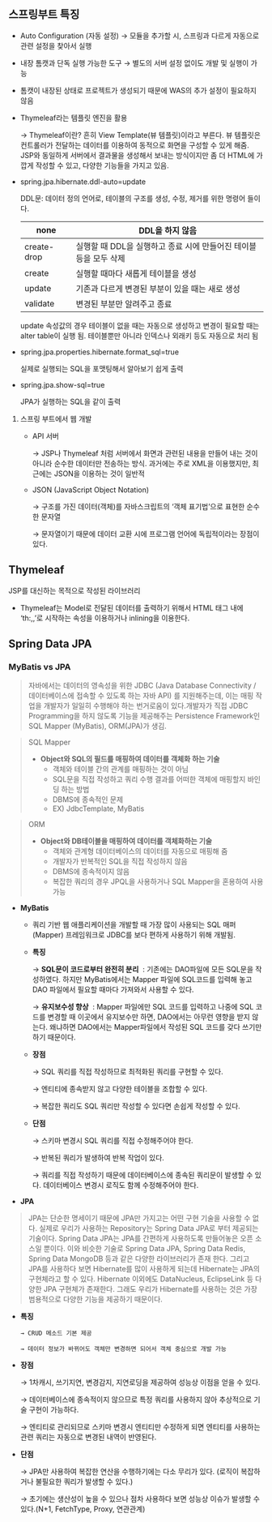 ## 스프링부트 특징

- Auto Configuration (자동 설정) → 모듈을 추가할 시, 스프링과 다르게 자동으로 관련 설정을 찾아서 실행
- 내장 톰캣과 단독 실행 가능한 도구 → 별도의 서버 설정 없이도 개발 및 실행이 가능
- 톰캣이 내장된 상태로 프로젝트가 생성되기 때문에 WAS의 추가 설정이 필요하지 않음
- Thymeleaf라는 템플릿 엔진을 활용
    
    → Thymeleaf이란? 흔히 View Template(뷰 템플릿)이라고 부른다. 뷰 템플릿은 컨트롤러가 전달하는 데이터를 이용하여 동적으로 화면을 구성할 수 있게 해줌. JSP와 동일하게 서버에서 결과물을 생성해서 보내는 방식이지만 좀 더 HTML에 가깝게 작성할 수 있고, 다양한 기능들을 가지고 있음. 
    
- spring.jpa.hibernate.ddl-auto=update
    
    DDL문: 데이터 정의 언어로, 테이블의 구조를 생성, 수정, 제거를 위한 명령어
    들이다.
    
    |  none | DDL을 하지 않음 |
    | --- | --- |
    | create-drop | 실행할 때 DDL을 실행하고 종료 시에 만들어진 테이블 등을 모두 삭제 |
    | create | 실행할 때마다 새롭게 테이블을 생성 |
    | update | 기존과 다르게 변경된 부분이 있을 때는 새로 생성 |
    | validate | 변경된 부분만 알려주고 종료 |
    
    update 속성값의 경우 테이블이 없을 때는 자동으로 생성하고 변경이 필요할 때는 alter table이 실행 됨. 테이블뿐만 아니라 인덱스나 외래키 등도 자동으로 처리 됨
    
- spring.jpa.properties.hibernate.format_sql=true
    
    실제로 실행되는 SQL을 포맷팅해서 알아보기 쉽게 출력
    
- spring.jpa.show-sql=true
    
    JPA가 실행하는 SQL을 같이 출력
    

1. 스프링 부트에서 웹 개발 
    - API 서버
        
        → JSP나 Thymeleaf 처럼 서버에서 화면과 관련된 내용을 만들어 내는 것이 아니라 순수한 데이터만 전송하는 방식. 과거에는 주로 XML을 이용했지만, 최근에는 JSON을 이용하는 것이 일반적
        
    - JSON (JavaScript Object Notation)
        
        →  구조를 가진 데이터(객체)를 자바스크립트의 ‘객체 표기법’으로 표현한 순수한 문자열
        
        → 문자열이기 때문에 데이터 교환 시에 프로그램 언어에 독립적이라는 장점이 있다.
        

## Thymeleaf

JSP를 대신하는 목적으로 작성된 라이브러리

- Thymeleaf는 Model로 전달된 데이터를 출력하기 위해서 HTML 태그 내에 ‘th:,,’로 시작하는 속성을 이용하거나 inlining을 이용한다.

## Spring Data JPA


### MyBatis vs JPA

> 자바에서는 데이터의 영속성을 위한 JDBC (Java Database Connectivity / 데이터베이스에 접속할 수 있도록 하는 자바 API) 를 지원해주는데, 이는 매핑 작업을 개발자가 일일히 수행해야 하는 번거로움이 있다.개발자가 직접 JDBC Programming을 하지 않도록 기능을 제공해주는 Persistence Framework인 SQL Mapper (MyBatis), ORM(JPA)가 생김.
> 

> SQL Mapper
> 
> - **Object와 SQL의 필드를 매핑하여 데이터를 객체화 하는 기술**
>     - 객체와 테이블 간의 관계를 매핑하는 것이 아님
>     - SQL문을 직접 작성하고 쿼리 수행 결과를 어떠한 객체에 매핑할지 바인딩 하는 방법
>     - DBMS에 종속적인 문제
>     - EX) JdbcTemplate, MyBatis

> ORM
> 
> - **Object와 DB테이블을 매핑하여 데이터를 객체화하는 기술**
>     - 객체와 관계형 데이터베이스의 데이터를 자동으로 매핑해 줌
>     - 개발자가 반복적인 SQL을 직접 작성하지 않음
>     - DBMS에 종속적이지 않음
>     - 복잡한 쿼리의 경우 JPQL을 사용하거나 SQL Mapper을 혼용하여 사용 가능

- **MyBatis**
    - 쿼리 기반 웹 애플리케이션을 개발할 때 가장 많이 사용되는 SQL 매퍼(Mapper) 프레임워크로 JDBC를 보다 편하게 사용하기 위해 개발됨.
    - **특징**
        
        → **SQL문이 코드로부터 완전히 분리**
         : 기존에는 DAO파일에 모든 SQL문을 작성하였다. 하지만 MyBatis에서는 Mapper 파일에 SQL코드를 입력해 놓고 DAO 파일에서 필요할 때마다 가져와서 사용할 수 있다.
        
        → **유지보수성 향상**
         : Mapper 파일에만 SQL 코드를 입력하고 나중에 SQL 코드를 변경할 때 이곳에서 유지보수만 하면, DAO에서는 아무런 영향을 받지 않는다. 왜냐하면 DAO에서는 Mapper파일에서 작성된 SQL 코드를 갖다 쓰기만 하기 때문이다.
        
    - **장점**
        
        → SQL 쿼리를 직접 작성하므로 최적화된 쿼리를 구현할 수 있다.
        
        → 엔티티에 종속받지 않고 다양한 테이블을 조합할 수 있다.
        
        → 복잡한 쿼리도 SQL 쿼리만 작성할 수 있다면 손쉽게 작성할 수 있다.
        
    - **단점**
        
        → 스키마 변경시 SQL 쿼리를 직접 수정해주어야 한다.
        
        → 반복된 쿼리가 발생하여 반복 작업이 있다.
        
        → 쿼리를 직접 작성하기 때문에 데이터베이스에 종속된 쿼리문이 발생할 수 있다. 데이터베이스 변경시 로직도 함께 수정해주어야 한다.
        
    
- **JPA**
> JPA는 단순한 명세이기 때문에 JPA만 가지고는 어떤 구현 기술을 사용할 수 없다. 실제로 우리가 사용하는 Repository는 Spring Data JPA로 부터 제공되는 기술이다. Spring Data JPA는 JPA를 간편하게 사용하도록 만들어놓은 오픈 소스일 뿐이다. 이와 비슷한 기술로 Spring Data JPA, Spring Data Redis, Spring Data MongoDB 등과 같은 다양한 라이브러리가 존재 한다. 그리고 JPA를 사용하다 보면 Hibernate를 많이 사용하게 되는데 Hibernate는 JPA의 구현체라고 할 수 있다. Hibernate 이외에도 DataNucleus, EclipseLink 등 다양한 JPA 구현체가 존재한다. 그래도 우리가 Hibernate를 사용하는 것은 가장 범용적으로 다양한 기능을 제공하기 때문이다.
>
  - **특징**
        
        → CRUD 메소드 기본 제공
        
        → 데이터 정보가 바뀌어도 객체만 변경하면 되어서 객체 중심으로 개발 가능
        
   - **장점**
        
        → 1차캐시, 쓰기지연, 변경감지, 지연로딩을 제공하여 성능상 이점을 얻을 수 있다.
        
        → 데이터베이스에 종속적이지 않으므로 특정 쿼리를 사용하지 않아 추상적으로 기술 구현이 가능하다.
        
        → 엔티티로 관리되므로 스키마 변경시 엔티티만 수정하게 되면 엔티티를 사용하는 관련 쿼리는 자동으로 변경된 내역이 반영된다.
        
   - **단점**
        
        → JPA만 사용하여 복잡한 연산을 수행하기에는 다소 무리가 있다. (로직이 복잡하거나 불필요한 쿼리가 발생할 수 있다.)
        
        → 초기에는 생산성이 높을 수 있으나 점차 사용하다 보면 성능상 이슈가 발생할 수 있다.(N+1, FetchType, Proxy, 연관관계)
